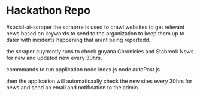 # Hackathon Repo

#social-ai-scraper
the scraprre is used to crawl websites to get relevant news based on keywords to send to the organization to keep them up to dater with incidents happening that arent being reportedd.

the scraper cuyrrently runs to check guyana Chronicles and Stabreok News for new and updated new every 30hrs.

commmands to run application
node index.js
node autoPost.js

then the application will automaticaally check the new sites every 30hrs for news and send an email and notification to the admin.